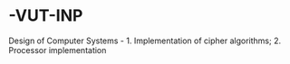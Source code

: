 # -VUT-INP
Design of Computer Systems - 1. Implementation of cipher algorithms; 2. Processor implementation
